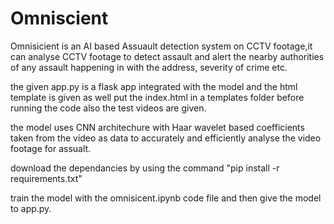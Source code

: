 # Omniscient
Omnisicient is an AI based Assuault detection system on CCTV footage,it can analyse CCTV footage to detect assault and alert the nearby authorities of any assault happening in with the address, severity of crime etc.

the given app.py is a flask app integrated with the model and the html template is given as well 
put the index.html in a templates folder before running the code 
also the test videos are given.

the model uses CNN architechure with Haar wavelet based coefficients taken from the video as data to accurately and efficiently analyse the video footage for assualt. 

download the dependancies by using the command "pip install -r requirements.txt"

train the model with the omnisicent.ipynb code file and then give the model to app.py.

